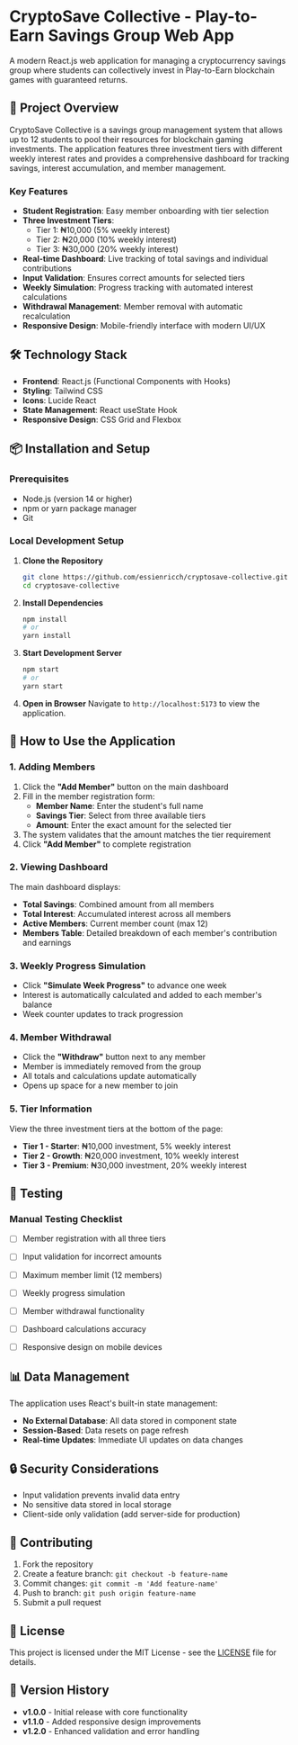 # CryptoSave Collective - Play-to-Earn Savings Group Web App

A modern React.js web application for managing a cryptocurrency savings group where students can collectively invest in Play-to-Earn blockchain games with guaranteed returns.

## 🚀 Project Overview

CryptoSave Collective is a savings group management system that allows up to 12 students to pool their resources for blockchain gaming investments. The application features three investment tiers with different weekly interest rates and provides a comprehensive dashboard for tracking savings, interest accumulation, and member management.

### Key Features

- **Student Registration**: Easy member onboarding with tier selection
- **Three Investment Tiers**: 
  - Tier 1: ₦10,000 (5% weekly interest)
  - Tier 2: ₦20,000 (10% weekly interest)
  - Tier 3: ₦30,000 (20% weekly interest)
- **Real-time Dashboard**: Live tracking of total savings and individual contributions
- **Input Validation**: Ensures correct amounts for selected tiers
- **Weekly Simulation**: Progress tracking with automated interest calculations
- **Withdrawal Management**: Member removal with automatic recalculation
- **Responsive Design**: Mobile-friendly interface with modern UI/UX

## 🛠 Technology Stack

- **Frontend**: React.js (Functional Components with Hooks)
- **Styling**: Tailwind CSS
- **Icons**: Lucide React
- **State Management**: React useState Hook
- **Responsive Design**: CSS Grid and Flexbox

## 📦 Installation and Setup

### Prerequisites

- Node.js (version 14 or higher)
- npm or yarn package manager
- Git

### Local Development Setup

1. **Clone the Repository**
   ```bash
   git clone https://github.com/essienricch/cryptosave-collective.git
   cd cryptosave-collective
   ```

2. **Install Dependencies**
   ```bash
   npm install
   # or
   yarn install
   ```

3. **Start Development Server**
   ```bash
   npm start
   # or
   yarn start
   ```

4. **Open in Browser**
   Navigate to `http://localhost:5173` to view the application.

## 🎯 How to Use the Application

### 1. Adding Members

1. Click the **"Add Member"** button on the main dashboard
2. Fill in the member registration form:
   - **Member Name**: Enter the student's full name
   - **Savings Tier**: Select from three available tiers
   - **Amount**: Enter the exact amount for the selected tier
3. The system validates that the amount matches the tier requirement
4. Click **"Add Member"** to complete registration

### 2. Viewing Dashboard

The main dashboard displays:
- **Total Savings**: Combined amount from all members
- **Total Interest**: Accumulated interest across all members
- **Active Members**: Current member count (max 12)
- **Members Table**: Detailed breakdown of each member's contribution and earnings

### 3. Weekly Progress Simulation

- Click **"Simulate Week Progress"** to advance one week
- Interest is automatically calculated and added to each member's balance
- Week counter updates to track progression

### 4. Member Withdrawal

- Click the **"Withdraw"** button next to any member
- Member is immediately removed from the group
- All totals and calculations update automatically
- Opens up space for a new member to join

### 5. Tier Information

View the three investment tiers at the bottom of the page:
- **Tier 1 - Starter**: ₦10,000 investment, 5% weekly interest
- **Tier 2 - Growth**: ₦20,000 investment, 10% weekly interest  
- **Tier 3 - Premium**: ₦30,000 investment, 20% weekly interest

## 🧪 Testing

### Manual Testing Checklist

- [ ] Member registration with all three tiers
- [ ] Input validation for incorrect amounts
- [ ] Maximum member limit (12 members)
- [ ] Weekly progress simulation
- [ ] Member withdrawal functionality
- [ ] Dashboard calculations accuracy
- [ ] Responsive design on mobile devices


## 📊 Data Management

The application uses React's built-in state management:
- **No External Database**: All data stored in component state
- **Session-Based**: Data resets on page refresh
- **Real-time Updates**: Immediate UI updates on data changes

## 🔒 Security Considerations

- Input validation prevents invalid data entry
- No sensitive data stored in local storage
- Client-side only validation (add server-side for production) 

## 🤝 Contributing

1. Fork the repository
2. Create a feature branch: `git checkout -b feature-name`
3. Commit changes: `git commit -m 'Add feature-name'`
4. Push to branch: `git push origin feature-name`
5. Submit a pull request

## 📝 License

This project is licensed under the MIT License - see the [LICENSE](LICENSE) file for details.


## 🔄 Version History

- **v1.0.0** - Initial release with core functionality
- **v1.1.0** - Added responsive design improvements
- **v1.2.0** - Enhanced validation and error handling
